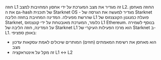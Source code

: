 חוזה L1 זה מגדיר את מצב המערכת על ידי אחסון המחויבות למצב L2. החוזה מאחסן גם את ה-hash של תוכנית Starknet OS - מגדיר למעשה את הגרסה של Starknet שהרשת מפעילה. המדינה המחויבת בחוזה הליבה L1 פועלת כמנגנון הקונצנזוס של Starknet, כלומר, המערכת מאובטחת על ידי קונצנזוס L1 Ethereum. בנוסף לשמירה על המדינה, חוזה הליבה של Starknet L1 הוא מרכז הפעילות העיקרי של Starknet ב-L1. באופן ספציפי:

* הוא מאחסן את רשימת המאמתים (חוזים) המותרים שיכולים לאמת עסקאות עדכון מצב
* זה מקל על אינטראקציה L1 ↔ L2